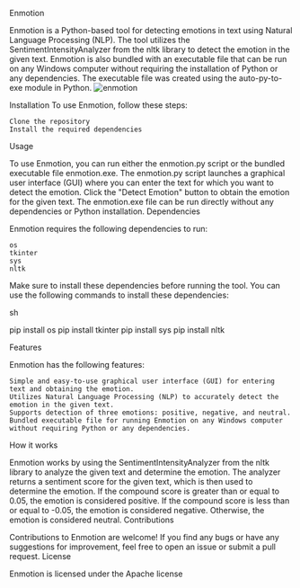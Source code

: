 Enmotion

Enmotion is a Python-based tool for detecting emotions in text using Natural Language Processing (NLP). The tool utilizes the SentimentIntensityAnalyzer from the nltk library to detect the emotion in the given text. Enmotion is also bundled with an executable file that can be run on any Windows computer without requiring the installation of Python or any dependencies. The executable file was created using the auto-py-to-exe module in Python.
![enmotion](https://github.com/danpizzy/enmotion/assets/53155066/ec3df8d8-3f3e-4786-9393-b6fbf17c7f9a)

Installation
To use Enmotion, follow these steps:

    Clone the repository
    Install the required dependencies

Usage

To use Enmotion, you can run either the enmotion.py script or the bundled executable file enmotion.exe. The enmotion.py script launches a graphical user interface (GUI) where you can enter the text for which you want to detect the emotion. Click the "Detect Emotion" button to obtain the emotion for the given text. The enmotion.exe file can be run directly without any dependencies or Python installation.
Dependencies

Enmotion requires the following dependencies to run:

    os
    tkinter
    sys
    nltk

Make sure to install these dependencies before running the tool. You can use the following commands to install these dependencies:

sh

pip install os
pip install tkinter
pip install sys
pip install nltk

Features

Enmotion has the following features:

    Simple and easy-to-use graphical user interface (GUI) for entering text and obtaining the emotion.
    Utilizes Natural Language Processing (NLP) to accurately detect the emotion in the given text.
    Supports detection of three emotions: positive, negative, and neutral.
    Bundled executable file for running Enmotion on any Windows computer without requiring Python or any dependencies.

How it works

Enmotion works by using the SentimentIntensityAnalyzer from the nltk library to analyze the given text and determine the emotion. The analyzer returns a sentiment score for the given text, which is then used to determine the emotion. If the compound score is greater than or equal to 0.05, the emotion is considered positive. If the compound score is less than or equal to -0.05, the emotion is considered negative. Otherwise, the emotion is considered neutral.
Contributions

Contributions to Enmotion are welcome! If you find any bugs or have any suggestions for improvement, feel free to open an issue or submit a pull request.
License

Enmotion is licensed under the Apache license
